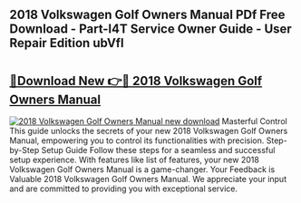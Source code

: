 ## 2018 Volkswagen Golf Owners Manual PDf Free Download - Part-l4T Service Owner Guide - User Repair Edition ubVfl

# <h2><a href="http://bc1504.oget.top/?id=2018+Volkswagen+Golf+Owners+Manual">🔗Download New 👉🔴 2018 Volkswagen Golf Owners Manual</a></h2>

[![2018 Volkswagen Golf Owners Manual new download](https://i.imgur.com/5g1atiW.png)](http://bc1504.oget.top/?id=2018+Volkswagen+Golf+Owners+Manual)
Masterful Control This guide unlocks the secrets of your new 2018 Volkswagen Golf Owners Manual, empowering you to control its functionalities with precision. Step-by-Step Setup Guide Follow these steps for a seamless and successful setup experience. With features like list of features, your new 2018 Volkswagen Golf Owners Manual is a game-changer. Your Feedback is Valuable 2018 Volkswagen Golf Owners Manual. We appreciate your input and are committed to providing you with exceptional service.
